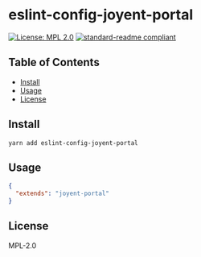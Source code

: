 # eslint-config-joyent-portal

[![License: MPL 2.0](https://img.shields.io/badge/License-MPL%202.0-brightgreen.svg)](https://opensource.org/licenses/MPL-2.0)
[![standard-readme compliant](https://img.shields.io/badge/standard--readme-OK-green.svg)](https://github.com/RichardLitt/standard-readme)

## Table of Contents

- [Install](#install)
- [Usage](#usage)
- [License](#license)

## Install

```
yarn add eslint-config-joyent-portal
```

## Usage

```json
{
  "extends": "joyent-portal"
}
```

## License

MPL-2.0

